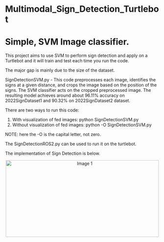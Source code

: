 # Multimodal_Sign_Detection_Turtlebot

# Simple, SVM Image classifier. 

This project aims to use SVM to perform sign detection and apply on a Turtlebot and it will train and test each time you run the code.<be>

The major gap is mainly due to the size of the dataset.<be>

SignDetectionSVM.py - This code preprocesses each image, identifies the signs at a given distance, and crops the image based on the position of the signs. The SVM classifier acts on the cropped preprocessed image. The resulting model achieves around about 96.11% accuracy on 2022SignDataset1 and 90.32% on 2022SignDataset2 dataset.<be>

There are two ways to run this code:<be>

1) With visualization of fed images:<be>
python SignDetectionSVM.py<be>
3) Without visualization of fed images:<be>
python -O SignDetectionSVM.py<be>

NOTE: here the -O is the capital letter, not zero.<be>

The SignDetectionROS2.py can be used to run it on the turtlebot.

The implementation of Sign Detection is below.
<p align="center">
  <img src="https://github.com/KoushikKaranGeethaNagaraj/Multimodal_Sign_Detection_Turtlebot/assets/116392599/eb202be4-53ce-4929-b9fe-118b9291da05" alt="Image 1" width="500" height="250"/>
  <img src="https://github.com/KoushikKaranGeethaNagaraj/Multimodal_Sign_Detection_Turtlebot/assets/116392599/46e4723c-b132-4db4-ae5b-8fc74ea68c10" alt="Image 2" width="500" height="250/>
</p>

<!-- ![WhatsApp Image 2024-02-04 at 14 04 29](https://github.com/KoushikKaranGeethaNagaraj/Multimodal_Sign_Detection_Turtlebot/assets/116392599/eb202be4-53ce-4929-b9fe-118b9291da05) ![WhatsApp Image 2024-02-04 at 14 04 30](https://github.com/KoushikKaranGeethaNagaraj/Multimodal_Sign_Detection_Turtlebot/assets/116392599/46e4723c-b132-4db4-ae5b-8fc74ea68c10) -->



